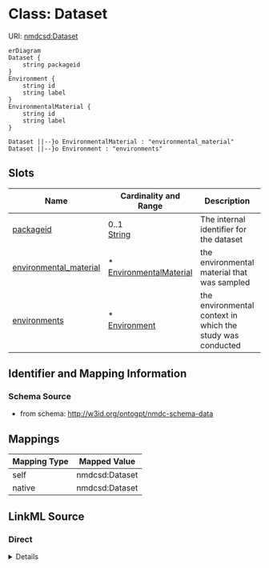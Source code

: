 

# Class: Dataset



URI: [nmdcsd:Dataset](http://w3id.org/ontogpt/nmdc-schema-dataDataset)



```mermaid
erDiagram
Dataset {
    string packageid  
}
Environment {
    string id  
    string label  
}
EnvironmentalMaterial {
    string id  
    string label  
}

Dataset ||--}o EnvironmentalMaterial : "environmental_material"
Dataset ||--}o Environment : "environments"

```



<!-- no inheritance hierarchy -->


## Slots

| Name | Cardinality and Range | Description | Inheritance |
| ---  | --- | --- | --- |
| [packageid](packageid.md) | 0..1 <br/> [String](String.md) | The internal identifier for the dataset | direct |
| [environmental_material](environmental_material.md) | * <br/> [EnvironmentalMaterial](EnvironmentalMaterial.md) | the environmental material that was sampled | direct |
| [environments](environments.md) | * <br/> [Environment](Environment.md) | the environmental context in which the study was conducted | direct |









## Identifier and Mapping Information







### Schema Source


* from schema: http://w3id.org/ontogpt/nmdc-schema-data





## Mappings

| Mapping Type | Mapped Value |
| ---  | ---  |
| self | nmdcsd:Dataset |
| native | nmdcsd:Dataset |





## LinkML Source

<!-- TODO: investigate https://stackoverflow.com/questions/37606292/how-to-create-tabbed-code-blocks-in-mkdocs-or-sphinx -->

### Direct

<details>
```yaml
name: Dataset
from_schema: http://w3id.org/ontogpt/nmdc-schema-data
attributes:
  packageid:
    name: packageid
    annotations:
      prompt:
        tag: prompt
        value: single unique identifier for the dataset
    description: The internal identifier for the dataset
    from_schema: http://w3id.org/ontogpt/nmdc-schema-data
    rank: 1000
    multivalued: false
    domain_of:
    - Dataset
    range: string
  environmental_material:
    name: environmental_material
    annotations:
      prompt:
        tag: prompt
        value: semicolon-separated list of environmental materials
    description: the environmental material that was sampled
    from_schema: http://w3id.org/ontogpt/nmdc-schema-data
    rank: 1000
    multivalued: true
    domain_of:
    - Dataset
    range: EnvironmentalMaterial
  environments:
    name: environments
    annotations:
      prompt:
        tag: prompt
        value: semicolon-separated list of environmental contexts in which the study
          was conducted
    description: the environmental context in which the study was conducted
    from_schema: http://w3id.org/ontogpt/nmdc-schema-data
    rank: 1000
    multivalued: true
    domain_of:
    - Dataset
    range: Environment
tree_root: true

```
</details>

### Induced

<details>
```yaml
name: Dataset
from_schema: http://w3id.org/ontogpt/nmdc-schema-data
attributes:
  packageid:
    name: packageid
    annotations:
      prompt:
        tag: prompt
        value: single unique identifier for the dataset
    description: The internal identifier for the dataset
    from_schema: http://w3id.org/ontogpt/nmdc-schema-data
    rank: 1000
    multivalued: false
    alias: packageid
    owner: Dataset
    domain_of:
    - Dataset
    range: string
  environmental_material:
    name: environmental_material
    annotations:
      prompt:
        tag: prompt
        value: semicolon-separated list of environmental materials
    description: the environmental material that was sampled
    from_schema: http://w3id.org/ontogpt/nmdc-schema-data
    rank: 1000
    multivalued: true
    alias: environmental_material
    owner: Dataset
    domain_of:
    - Dataset
    range: EnvironmentalMaterial
  environments:
    name: environments
    annotations:
      prompt:
        tag: prompt
        value: semicolon-separated list of environmental contexts in which the study
          was conducted
    description: the environmental context in which the study was conducted
    from_schema: http://w3id.org/ontogpt/nmdc-schema-data
    rank: 1000
    multivalued: true
    alias: environments
    owner: Dataset
    domain_of:
    - Dataset
    range: Environment
tree_root: true

```
</details>